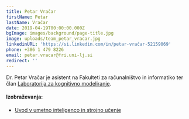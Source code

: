 ```yaml
---
title: Petar Vračar
firstName: Petar
lastName: Vračar
date: 2019-04-19T00:00:00.000Z
bgImage: images/background/page-title.jpg
image: uploads/team_petar_vracar.jpg
linkedinURL: 'https://si.linkedin.com/in/petar-vračar-52159069'
phone: +386 1 479 8226
email: petar.vracar@fri.uni-lj.si
redirect: ''
---
```

Dr. Petar Vračar je asistent na Fakulteti za računalništvo in informatiko ter član [Laboratorija za kognitivno modeliranje](https://www.fri.uni-lj.si/sl/laboratorij/lkm).

#### Izobraževanja:

* [Uvod v umetno inteligenco in strojno učenje](/izobrazevanja/za-podjetja/uvod_v_umetno_inteligenco_in_strojno_ucenje/)
